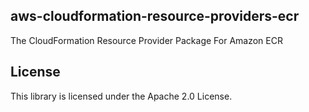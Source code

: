 ## aws-cloudformation-resource-providers-ecr

The CloudFormation Resource Provider Package For Amazon ECR

## License

This library is licensed under the Apache 2.0 License.
